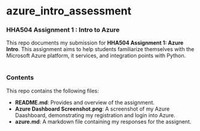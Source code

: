 # azure_intro_assessment
### **HHA504 Assignment 1 : Intro to Azure**
This repo documents my submission for **HHA504 Assignment 1: Azure Intro**. This assignment aims to help students familiarize themselves with the Microsoft Azure platform, it services, and integration points with Python.  
<br>

### **Contents**
This repo contains the following files:
+ **README.md**: Provides and overview of the assignment. 
+ **Azure Dashboard Screenshot.png**: A screenshot of my Azure Daashboard, demonstrating my registration and login into Azure. 
+ **azure.md**: A markdown file containing my responses for the assignent. 

